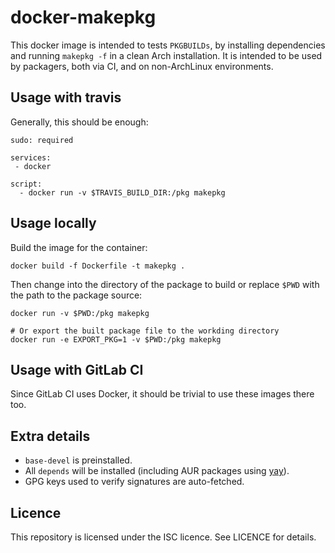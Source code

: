 docker-makepkg
==============

This docker image is intended to tests `PKGBUILDs`, by installing dependencies
and running `makepkg -f` in a clean Arch installation. It is intended to be
used by packagers, both via CI, and on non-ArchLinux environments.

Usage with travis
-----------------

Generally, this should be enough:

```
sudo: required

services:
 - docker

script:
  - docker run -v $TRAVIS_BUILD_DIR:/pkg makepkg
```

Usage locally
-------------

Build the image for the container:

```
docker build -f Dockerfile -t makepkg .
```

Then change into the directory of the package to build or replace `$PWD` with the path to the package source:

```
docker run -v $PWD:/pkg makepkg

# Or export the built package file to the workding directory
docker run -e EXPORT_PKG=1 -v $PWD:/pkg makepkg
```

Usage with GitLab CI
--------------------

Since GitLab CI uses Docker, it should be trivial to use these images there
too.

Extra details
-------------

* `base-devel` is preinstalled.
* All `depends` will be installed (including AUR packages using [yay](https://github.com/Jguer/yay)).
* GPG keys used to verify signatures are auto-fetched.

Licence
-------

This repository is licensed under the ISC licence. See LICENCE for details.
